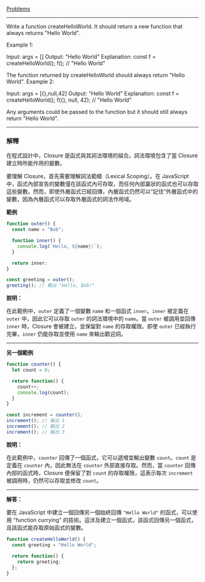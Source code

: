 [Problems](https://leetcode.com/problems/create-hello-world-function/?envType=study-plan-v2&envId=30-days-of-javascript)

---
Write a function createHelloWorld. 
It should return a new function that always returns "Hello World".
 

Example 1:

Input: args = []
Output: "Hello World"
Explanation:
const f = createHelloWorld();
f(); // "Hello World"

The function returned by createHelloWorld should always return "Hello World".
Example 2:

Input: args = [{},null,42]
Output: "Hello World"
Explanation:
const f = createHelloWorld();
f({}, null, 42); // "Hello World"

Any arguments could be passed to the function but it should still always return "Hello World".
 
---

### 解釋

在程式設計中，Closure 是函式與其詞法環境的組合。詞法環境包含了當 Closure 建立時所能作用的變數。

要理解 Closure，首先需要理解詞法範疇（Lexical Scoping）。在 JavaScript 中，函式內部宣告的變數僅在該函式內可存取，而任何內部巢狀的函式也可以存取這些變數。然而，即使外層函式已經回傳，內層函式仍然可以“記住”外層函式中的變數，因為內層函式可以存取外層函式的詞法作用域。

**範例**

```javascript
function outer() {
  const name = "Bob";

  function inner() {
    console.log(`Hello, ${name}!`);
  }

  return inner;
}

const greeting = outer();
greeting(); // 輸出 "Hello, Bob!"
```

**說明：**

在此範例中，`outer` 定義了一個變數 `name` 和一個函式 `inner`。`inner` 被定義在 `outer` 中，因此它可以存取 `outer` 的詞法環境中的 `name`。當 `outer` 被調用並回傳 `inner` 時，Closure 會被建立，並保留對 `name` 的存取權限。即使 `outer` 已經執行完畢，`inner` 仍能存取並使用 `name` 來輸出歡迎詞。

---

**另一個範例**

```javascript
function counter() {
  let count = 0;

  return function() {
    count++;
    console.log(count);
  }
}

const increment = counter();
increment(); // 輸出 1
increment(); // 輸出 2
increment(); // 輸出 3
```

**說明：**

在此範例中，`counter` 回傳了一個函式，它可以遞增並輸出變數 `count`。`count` 是定義在 `counter` 內，因此無法在 `counter` 外部直接存取。然而，當 `counter` 回傳內部的函式時，Closure 便保留了對 `count` 的存取權限，這表示每次 `increment` 被調用時，仍然可以存取並修改 `count`。

---

**解答：**

要在 JavaScript 中建立一個回傳另一個始終回傳 `"Hello World"` 的函式，可以使用 "function currying" 的技術。這涉及建立一個函式，該函式回傳另一個函式，且該函式能存取原始函式的變數。

```javascript
function createHelloWorld() {
  const greeting = "Hello World";
  
  return function() {
    return greeting;
  };
}
```

